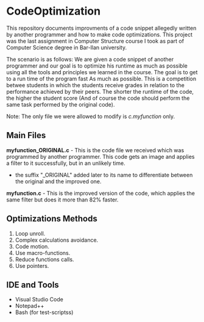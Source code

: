 # CodeOptimization

This repository documents improvments of a code snippet allegedly written by another programmer and how to make code optimizations.
This project was the last assignment in Computer Structure course I took as part of Computer Science degree in Bar-Ilan university.

The scenario is as follows:
We are given a code snippet of another programmer and our goal is to optimize his runtime as much as possible using all the tools and principles we learned in the course. The goal is to get to a run time of the program fast As much as possible. This is a competition betwee students in which the students receive grades in relation to the performance achieved by their peers. The shorter the runtime of the code, the higher the student score (And of course the code should perform the same task performed by the original code).

Note: The only file we were allowed to modify is _c.myfunction_ only.

## Main Files

**myfunction_ORIGINAL.c** - This is the code file we received which was programmed by another programmer. This code gets an image and applies a filter to it successfully, but in an unlikely time.

* the suffix "\_ORIGINAL" added later to its name to differentiate  between the original and the improved one.

**myfunction.c** - This is the improved version of the code, which applies the same filter but does it more than 82% faster.


## Optimizations Methods

1. Loop unroll.
2. Complex calculations avoidance.
3. Code motion.
4. Use macro-functions.
5. Reduce functions calls.
6. Use pointers.


## IDE and Tools

- Visual Studio Code
- Notepad++
- Bash (for test-scriptss)
